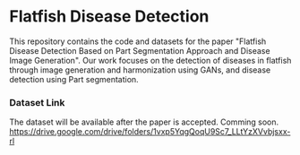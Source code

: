 # Flatfish Disease Detection
This repository contains the code and datasets for the paper "Flatfish Disease Detection Based on Part Segmentation Approach and Disease Image Generation". Our work focuses on the detection of diseases in flatfish through image generation and harmonization using GANs, and disease detection using Part segmentation.

### Dataset Link
The dataset will be available after the paper is accepted. Comming soon.
https://drive.google.com/drive/folders/1vxp5YqgQoqU9Sc7_LLtYzXVvbjsxx-rl
